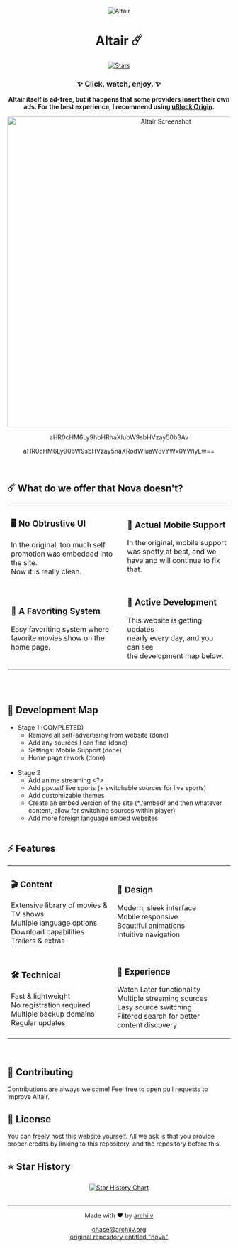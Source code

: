<div align="center">
  
  ![Altair](logo.png)
  <h1>Altair ☄️</h1>
  <p>
    <a href="https://github.com/molluskt/altair/stargazers">
      <img src="https://img.shields.io/github/stars/molluskt/altair?color=%23A855F7&logo=github&style=for-the-badge" alt="Stars">
    </a>
  </p>
  <h3>✨ Click, watch, enjoy. ✨</h3>
  
  <p><strong>Altair itself is ad-free, but it happens that some providers insert their own ads. For the best experience, I recommend using <a href="https://ublockorigin.com/">uBlock Origin</a>.</strong></p>
  
  <p align="center">
    <img alt="Altair Screenshot" src="https://iili.io/2iL3qAB.png" width="700">
  </p>

  
  <p>aHR0cHM6Ly9hbHRhaXIubW9sbHVzay50b3Av</p>
  <p>aHR0cHM6Ly90bW9sbHVzay5naXRodWIuaW8vYWx0YWlyLw==</p>
  <br>
</div>

## ☄️ What do we offer that Nova doesn't?

<div align="center">
<table>
<tr>
<td>

### 🖥️ No Obtrustive UI
In the original, too much self</br>
promotion was embedded into the site.</br>
Now it is really clean.

</td>
<td>

### 📱 Actual Mobile Support
In the original, mobile support</br>
was spotty at best, and we</br>
have and will continue to fix that.

</td>
</tr>
<tr>
<td>

### 🤩 A Favoriting System
Easy favoriting system where</br>
favorite movies show on the</br>
home page.

</td>
<td>

### 📖 Active Development
This website is getting updates</br>
nearly every day, and you can see</br>
the development map below.

</td>
</tr>
</table>
</div>
</td><br><br>


## 👔 Development Map

- Stage 1 (COMPLETED)
  - Remove all self-advertising from website (done)
  - Add any sources I can find (done)
  - Settings: Mobile Support (done)
  - Home page rework (done)<br><br>
- Stage 2 
  - Add anime streaming <?>
  - Add ppv.wtf live sports (+ switchable sources for live sports)
  - Add customizable themes
  - Create an embed version of the site (*./embed/ and then whatever content, allow for switching sources within player)
  - Add more foreign language embed websites<br><br>

## ⚡ Features

<div align="center">
<table>
<tr>
<td>

### 🎬 Content
Extensive library of movies & TV shows <br>
Multiple language options <br>
Download capabilities <br>
Trailers & extras

</td>
<td>

### 🎨 Design
Modern, sleek interface <br>
Mobile responsive <br>
Beautiful animations <br>
Intuitive navigation

</td>
</tr>
<tr>
<td>

### 🛠 Technical
Fast & lightweight <br>
No registration required <br>
Multiple backup domains <br>
Regular updates

</td>
<td>

### 🌟 Experience
Watch Later functionality <br>
Multiple streaming sources <br>
Easy source switching <br>
Filtered search for better content discovery

</td>
</tr>
</table>
</div></br>

## 🤝 Contributing

Contributions are always welcome! Feel free to open pull requests to improve Altair.</br>

## 📝 License

You can freely host this website yourself. All we ask is that you provide proper credits by linking to this repository, and the repository before this.</br>

## ⭐ Star History

<div align="center">
<a href="https://star-history.com/#molluskt/altair&Timeline">
  <picture>
    <source media="(prefers-color-scheme: dark)" srcset="https://api.star-history.com/svg?repos=molluskt/altair&type=Timeline&theme=dark" />
    <source media="(prefers-color-scheme: light)" srcset="https://api.star-history.com/svg?repos=molluskt/altair&type=Timeline" />
    <img alt="Star History Chart" src="https://api.star-history.com/svg?repos=molluskt/altair&type=Timeline" />
  </picture>
</a>
</div><br>

<div align="center">
  
---
  
<p>Made with ❤️ by <a href="https://github.com/archiivv">archiiv</a></p>
<p>
  <a href="mailto:chase@archiiv.org">chase@archiiv.org</a></br>
  <a href="https://github.com/ambr0sial/nova">original repository entitled "nova"</a>
</p>
  
</div> 
